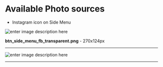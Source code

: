 Available Photo sources
====
- Instagram icon on Side Menu

![enter image description here][1] 

**btn_side_menu_fb_transparent.png** - 270x124px

---

![enter image description here][2] 


















---

[1]: https://lh5.googleusercontent.com/-wt_63funsJw/VE6eNaeupuI/AAAAAAAAAwI/Hy5OdeL46qo/w270-h124-no/2-btn_side_menu_instagram_transparent.png
[2]: https://lh6.googleusercontent.com/-OeJkQPC-i2E/VE6d-xzmBsI/AAAAAAAAAtM/fegDCP3r4eQ/w501-h889-no/1-ss_side_instagram.png

